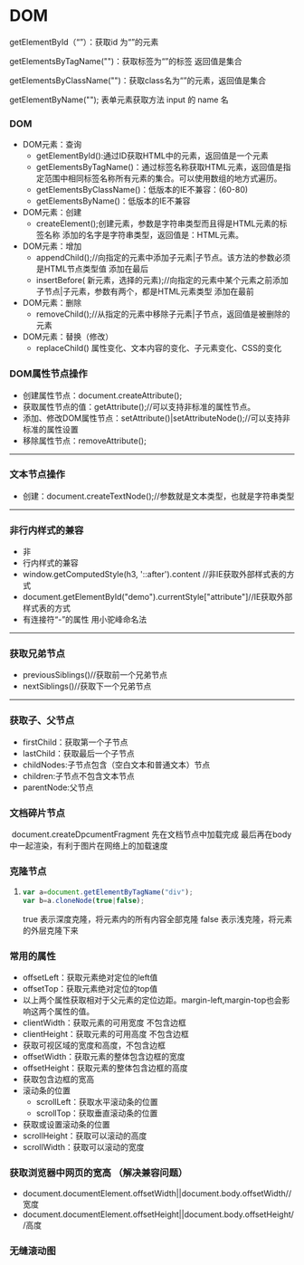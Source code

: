 # DOM

getElementById（“”）：获取id 为“”的元素

getElementsByTagName("")：获取标签为“”的标签   返回值是集合

getElementsByClassName("")：获取class名为“”的元素，返回值是集合

getElementByName("");    表单元素获取方法    input 的 name 名

### DOM

- DOM元素：查询
  - getElementById():通过ID获取HTML中的元素，返回值是一个元素
  - getElementsByTagName()：通过标签名称获取HTML元素，返回值是指定范围中相同标签名称所有元素的集合。可以使用数组的地方式遍历。
  - getElementsByClassName()：低版本的IE不兼容：(60-80)
  - getElementsByName()：低版本的IE不兼容
- DOM元素：创建
  - createElement();创建元素，参数是字符串类型而且得是HTML元素的标签名称   添加的名字是字符串类型，返回值是：HTML元素。
- DOM元素：增加
  - appendChild();//向指定的元素中添加子元素|子节点。该方法的参数必须是HTML节点类型值    添加在最后
  - insertBefore( 新元素，选择的元素);//向指定的元素中某个元素之前添加子节点|子元素，参数有两个，都是HTML元素类型  添加在最前
- DOM元素：删除
  - removeChild();//从指定的元素中移除子元素|子节点，返回值是被删除的元素
- DOM元素：替换（修改）
  - replaceChild()  属性变化、文本内容的变化、子元素变化、CSS的变化 

### DOM属性节点操作

- 创建属性节点：document.createAttribute();
- 获取属性节点的值：getAttribute();//可以支持非标准的属性节点。
- 添加、修改DOM属性节点：setAttribute()|setAttributeNode();//可以支持非标准的属性设置
- 移除属性节点：removeAttribute();

------

### 文本节点操作

- 创建：document.createTextNode();//参数就是文本类型，也就是字符串类型

------

### 非行内样式的兼容

- 非
- 行内样式的兼容
- window.getComputedStyle(h3, '::after').content //非IE获取外部样式表的方式
- document.getElementById("demo").currentStyle["attribute"]//IE获取外部样式表的方式
- 有连接符“-”的属性   用小驼峰命名法

------

### 获取兄弟节点

- previousSiblings()//获取前一个兄弟节点
- nextSiblings()//获取下一个兄弟节点

------

### 获取子、父节点

- firstChild：获取第一个子节点
- lastChild：获取最后一个子节点
- childNodes:子节点包含（空白文本和普通文本）节点
- children:子节点不包含文本节点
- parentNode:父节点

### 文档碎片节点

​		document.createDpcumentFragment   先在文档节点中加载完成  最后再在body中一起渲染，有利于图片在网络上的加载速度

### 克隆节点



1. ```javascript
   var a=document.getElementByTagName("div");
   var b=a.cloneNode(true|false);
   ```

   true  表示深度克隆，将元素内的所有内容全部克隆
   false  表示浅克隆，将元素的外层克隆下来

### 常用的属性

- offsetLeft：获取元素绝对定位的left值
- offsetTop：获取元素绝对定位的top值
- 以上两个属性获取相对于父元素的定位边距。margin-left,margin-top也会影响这两个属性的值。
- clientWidth：获取元素的可用宽度  不包含边框
- clientHeight：获取元素的可用高度  不包含边框
- 获取可视区域的宽度和高度，不包含边框
- offsetWidth：获取元素的整体包含边框的宽度
- offsetHeight：获取元素的整体包含边框的高度
- 获取包含边框的宽高
- 滚动条的位置
  - scrollLeft：获取水平滚动条的位置
  - scrollTop：获取垂直滚动条的位置
- 获取或设置滚动条的位置
- scrollHeight：获取可以滚动的高度
- scrollWidth：获取可以滚动的宽度

### 获取浏览器中网页的宽高  （解决兼容问题）

- document.documentElement.offsetWidth||document.body.offsetWidth//宽度
- document.documentElement.offsetHeight||document.body.offsetHeight//高度

### 无缝滚动图